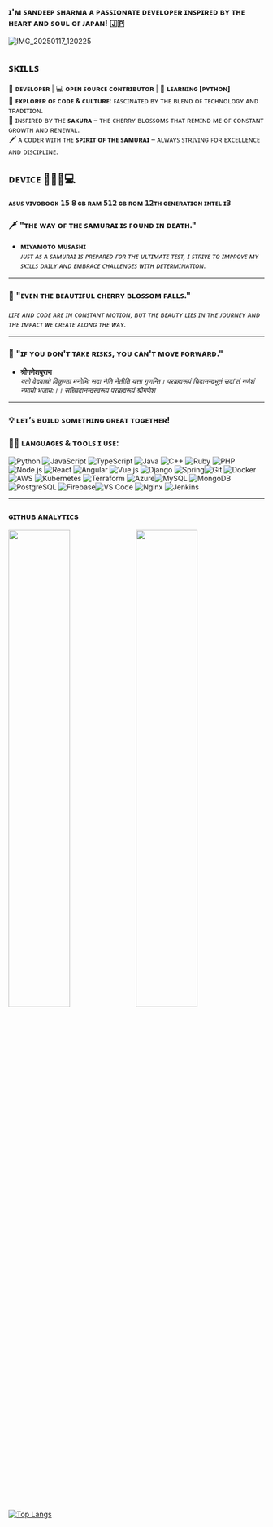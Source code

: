 ### ɪ'ᴍ ꜱᴀɴᴅᴇᴇᴘ ꜱʜᴀʀᴍᴀ ᴀ ᴘᴀꜱꜱɪᴏɴᴀᴛᴇ ᴅᴇᴠᴇʟᴏᴘᴇʀ ɪɴꜱᴘɪʀᴇᴅ ʙʏ ᴛʜᴇ ʜᴇᴀʀᴛ ᴀɴᴅ ꜱᴏᴜʟ ᴏꜰ ᴊᴀᴘᴀɴ! 🇯🇵
![IMG_20250117_120225](https://github.com/user-attachments/assets/4d0e7eef-d457-4ff6-a5c3-9d2afaf8b5e9)

## ꜱᴋɪʟʟꜱ ##

🚀 **ᴅᴇᴠᴇʟᴏᴘᴇʀ** | 💻 **ᴏᴘᴇɴ ꜱᴏᴜʀᴄᴇ ᴄᴏɴᴛʀɪʙᴜᴛᴏʀ** | 🌱 **ʟᴇᴀʀɴɪɴɢ [ᴘʏᴛʜᴏɴ]**  
🧳 **ᴇxᴘʟᴏʀᴇʀ ᴏꜰ ᴄᴏᴅᴇ & ᴄᴜʟᴛᴜʀᴇ**: ꜰᴀꜱᴄɪɴᴀᴛᴇᴅ ʙʏ ᴛʜᴇ ʙʟᴇɴᴅ ᴏꜰ ᴛᴇᴄʜɴᴏʟᴏɢʏ ᴀɴᴅ ᴛʀᴀᴅɪᴛɪᴏɴ.  
🌸 ɪɴꜱᴘɪʀᴇᴅ ʙʏ ᴛʜᴇ **ꜱᴀᴋᴜʀᴀ** – ᴛʜᴇ ᴄʜᴇʀʀʏ ʙʟᴏꜱꜱᴏᴍꜱ ᴛʜᴀᴛ ʀᴇᴍɪɴᴅ ᴍᴇ ᴏꜰ ᴄᴏɴꜱᴛᴀɴᴛ ɢʀᴏᴡᴛʜ ᴀɴᴅ ʀᴇɴᴇᴡᴀʟ.  
🗡️ ᴀ ᴄᴏᴅᴇʀ ᴡɪᴛʜ ᴛʜᴇ **ꜱᴘɪʀɪᴛ ᴏꜰ ᴛʜᴇ ꜱᴀᴍᴜʀᴀɪ** – ᴀʟᴡᴀʏꜱ ꜱᴛʀɪᴠɪɴɢ ꜰᴏʀ ᴇxᴄᴇʟʟᴇɴᴄᴇ ᴀɴᴅ ᴅɪꜱᴄɪᴘʟɪɴᴇ.  

## ᴅᴇᴠɪᴄᴇ 👨🏻‍💻💻 ##
**ᴀꜱᴜꜱ ᴠɪᴠᴏʙᴏᴏᴋ 𝟣𝟧**
**𝟪 ɢʙ ʀᴀᴍ 𝟧𝟣𝟤 ɢʙ ʀᴏᴍ 𝟣𝟤ᴛʜ ɢᴇɴᴇʀᴀᴛɪᴏɴ ɪɴᴛᴇʟ ɪ𝟥**

### 🗡️ **"ᴛʜᴇ ᴡᴀʏ ᴏꜰ ᴛʜᴇ ꜱᴀᴍᴜʀᴀɪ ɪꜱ ꜰᴏᴜɴᴅ ɪɴ ᴅᴇᴀᴛʜ."**  
- **ᴍɪʏᴀᴍᴏᴛᴏ ᴍᴜꜱᴀꜱʜɪ**  
*ᴊᴜꜱᴛ ᴀꜱ ᴀ ꜱᴀᴍᴜʀᴀɪ ɪꜱ ᴘʀᴇᴘᴀʀᴇᴅ ꜰᴏʀ ᴛʜᴇ ᴜʟᴛɪᴍᴀᴛᴇ ᴛᴇꜱᴛ, ɪ ꜱᴛʀɪᴠᴇ ᴛᴏ ɪᴍᴘʀᴏᴠᴇ ᴍʏ ꜱᴋɪʟʟꜱ ᴅᴀɪʟʏ ᴀɴᴅ ᴇᴍʙʀᴀᴄᴇ ᴄʜᴀʟʟᴇɴɢᴇꜱ ᴡɪᴛʜ ᴅᴇᴛᴇʀᴍɪɴᴀᴛɪᴏɴ.*

---

### 🌸 **"ᴇᴠᴇɴ ᴛʜᴇ ʙᴇᴀᴜᴛɪꜰᴜʟ ᴄʜᴇʀʀʏ ʙʟᴏꜱꜱᴏᴍ ꜰᴀʟʟꜱ."**  
*ʟɪꜰᴇ ᴀɴᴅ ᴄᴏᴅᴇ ᴀʀᴇ ɪɴ ᴄᴏɴꜱᴛᴀɴᴛ ᴍᴏᴛɪᴏɴ, ʙᴜᴛ ᴛʜᴇ ʙᴇᴀᴜᴛʏ ʟɪᴇꜱ ɪɴ ᴛʜᴇ ᴊᴏᴜʀɴᴇʏ ᴀɴᴅ ᴛʜᴇ ɪᴍᴘᴀᴄᴛ ᴡᴇ ᴄʀᴇᴀᴛᴇ ᴀʟᴏɴɢ ᴛʜᴇ ᴡᴀʏ.*

---

### 🦇 **"ɪꜰ ʏᴏᴜ ᴅᴏɴ'ᴛ ᴛᴀᴋᴇ ʀɪꜱᴋꜱ, ʏᴏᴜ ᴄᴀɴ'ᴛ ᴍᴏᴠᴇ ꜰᴏʀᴡᴀʀᴅ."**  
- **श्रीगणेशपुराण**  
*यतो वेदवाचो विकुण्ठा मनोभिः सदा नेति नेतीति यत्ता गृणन्ति। परब्रह्मरूपं चिदानन्दभूतं सदां तं गणेशं नमामो भजामः।। सच्चिदानन्दस्वरूप परब्रह्मरूपं श्रीगणेश*

---

### 💡 **ʟᴇᴛ’ꜱ ʙᴜɪʟᴅ ꜱᴏᴍᴇᴛʜɪɴɢ ɢʀᴇᴀᴛ ᴛᴏɢᴇᴛʜᴇʀ!**

### 🧑‍💻 **ʟᴀɴɢᴜᴀɢᴇꜱ & ᴛᴏᴏʟꜱ ɪ ᴜꜱᴇ:**
![Python](https://img.shields.io/badge/Python-3776AB?style=for-the-badge&logo=python&logoColor=white)  ![JavaScript](https://img.shields.io/badge/JavaScript-F7DF1E?style=for-the-badge&logo=javascript&logoColor=black)  ![TypeScript](https://img.shields.io/badge/TypeScript-3178C6?style=for-the-badge&logo=typescript&logoColor=white)  ![Java](https://img.shields.io/badge/Java-007396?style=for-the-badge&logo=java&logoColor=white)  ![C++](https://img.shields.io/badge/C%2B%2B-00599C?style=for-the-badge&logo=c%2B%2B&logoColor=white)  ![Ruby](https://img.shields.io/badge/Ruby-CC0000?style=for-the-badge&logo=ruby&logoColor=white)  ![PHP](https://img.shields.io/badge/PHP-777BB4?style=for-the-badge&logo=php&logoColor=white)  ![Node.js](https://img.shields.io/badge/Node.js-339933?style=for-the-badge&logo=node.js&logoColor=white)  ![React](https://img.shields.io/badge/React-61DAFB?style=for-the-badge&logo=react&logoColor=black)  ![Angular](https://img.shields.io/badge/Angular-DD0031?style=for-the-badge&logo=angular&logoColor=white)  ![Vue.js](https://img.shields.io/badge/Vue.js-35495E?style=for-the-badge&logo=vue.js&logoColor=4FC08D)  ![Django](https://img.shields.io/badge/Django-092D1F?style=for-the-badge&logo=django&logoColor=white)  ![Spring](https://img.shields.io/badge/Spring-6DB33F?style=for-the-badge&logo=spring&logoColor=white)![Git](https://img.shields.io/badge/Git-F05032?style=for-the-badge&logo=git&logoColor=white)  ![Docker](https://img.shields.io/badge/Docker-2496ED?style=for-the-badge&logo=docker&logoColor=white)  ![AWS](https://img.shields.io/badge/AWS-232F3E?style=for-the-badge&logo=amazonaws&logoColor=white)  ![Kubernetes](https://img.shields.io/badge/Kubernetes-326CE5?style=for-the-badge&logo=kubernetes&logoColor=white)  ![Terraform](https://img.shields.io/badge/Terraform-7B42BC?style=for-the-badge&logo=terraform&logoColor=white)  ![Azure](https://img.shields.io/badge/Microsoft_Azure-0089D6?style=for-the-badge&logo=microsoft-azure&logoColor=white)![MySQL](https://img.shields.io/badge/MySQL-00758F?style=for-the-badge&logo=mysql&logoColor=white)  ![MongoDB](https://img.shields.io/badge/MongoDB-47A248?style=for-the-badge&logo=mongodb&logoColor=white)  ![PostgreSQL](https://img.shields.io/badge/PostgreSQL-4169E1?style=for-the-badge&logo=postgresql&logoColor=white)  ![Firebase](https://img.shields.io/badge/Firebase-FFCA28?style=for-the-badge&logo=firebase&logoColor=black)![VS Code](https://img.shields.io/badge/VS%20Code-007ACC?style=for-the-badge&logo=visual-studio-code&logoColor=white)  ![Nginx](https://img.shields.io/badge/Nginx-009639?style=for-the-badge&logo=nginx&logoColor=white)  ![Jenkins](https://img.shields.io/badge/Jenkins-D24939?style=for-the-badge&logo=jenkins&logoColor=white)

---

### ɢɪᴛʜᴜʙ ᴀɴᴀʟʏᴛɪᴄs 

[<img src="https://github-readme-stats.vercel.app/api?username=itzsandeepshrma&count_private=true&show_icons=true&theme=chartreuse-dark&custom_title=What%27s+the+craic?&include_all_commits=true&hide_border=true&bg_color=000000" width="49%">](https://github.com/itzsandeepshrma)  [<img src="https://github-readme-streak-stats.herokuapp.com/?user=itzsandeepshrma&theme=chartreuse-dark&hide_border=True&bg_color=000000" width="49%">](https://github.com/itzsandeepshrma)

[![Top Langs](https://github-readme-stats.vercel.app/api/top-langs/?username=itzsandeepshrma&layout=compact&theme=chartreuse-dark)](https://github.com/itzsandeepshrma)
